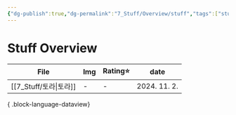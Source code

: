 ```yaml
---
{"dg-publish":true,"dg-permalink":"7_Stuff/Overview/stuff","tags":["stuff","overview"],"permalink":"/7_Stuff/Overview/stuff/","dgPassFrontmatter":true,"noteIcon":"1"}
---
```


# Stuff Overview
| File                  | Img | Rating⭐ | date         |
| --------------------- | --- | ------- | ------------ |
| [[7_Stuff/토라\|토라]] | \-  | \-      | 2024. 11. 2. |

{ .block-language-dataview}


